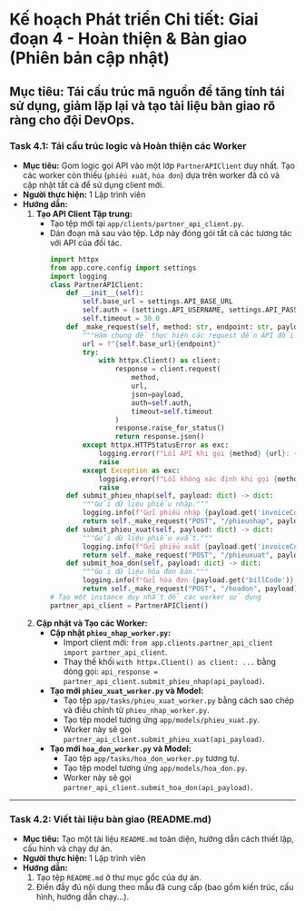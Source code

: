 # Kế hoạch Phát triển Chi tiết: Giai đoạn 4 - Hoàn thiện & Bàn giao (Phiên bản cập nhật)
**Mục tiêu:** Tái cấu trúc mã nguồn để tăng tính tái sử dụng, giảm lặp lại và tạo tài liệu bàn giao rõ ràng cho đội DevOps.
---
### **Task 4.1: Tái cấu trúc logic và Hoàn thiện các Worker**
*   **Mục tiêu:** Gom logic gọi API vào một lớp `PartnerAPIClient` duy nhất. Tạo các worker còn thiếu (`phiếu xuất`, `hóa đơn`) dựa trên worker đã có và cập nhật tất cả để sử dụng client mới.
*   **Người thực hiện:** 1 Lập trình viên
*   **Hướng dẫn:**
    1.  **Tạo API Client Tập trung:**
        *   Tạo tệp mới tại `app/clients/partner_api_client.py`.
        *   Dán đoạn mã sau vào tệp. Lớp này đóng gói tất cả các tương tác với API của đối tác.
            ```python
            import httpx
            from app.core.config import settings
            import logging
            class PartnerAPIClient:
                def __init__(self):
                    self.base_url = settings.API_BASE_URL
                    self.auth = (settings.API_USERNAME, settings.API_PASSWORD)
                    self.timeout = 30.0
                def _make_request(self, method: str, endpoint: str, payload: dict) -> dict:
                    """Hàm chung để thực hiện các request đến API đối tác."""
                    url = f"{self.base_url}{endpoint}"
                    try:
                        with httpx.Client() as client:
                            response = client.request(
                                method,
                                url,
                                json=payload,
                                auth=self.auth,
                                timeout=self.timeout
                            )
                            response.raise_for_status()
                            return response.json()
                    except httpx.HTTPStatusError as exc:
                        logging.error(f"Lỗi API khi gọi {method} {url}: {exc.response.status_code} - {exc.response.text}")
                        raise
                    except Exception as exc:
                        logging.error(f"Lỗi không xác định khi gọi {method} {url}: {exc}")
                        raise
                def submit_phieu_nhap(self, payload: dict) -> dict:
                    """Gửi dữ liệu phiếu nhập."""
                    logging.info(f"Gửi phiếu nhập {payload.get('invoiceCode')} đến API.")
                    return self._make_request("POST", "/phieunhap", payload)
                def submit_phieu_xuat(self, payload: dict) -> dict:
                    """Gửi dữ liệu phiếu xuất."""
                    logging.info(f"Gửi phiếu xuất {payload.get('invoiceCode')} đến API.")
                    return self._make_request("POST", "/phieuxuat", payload)
                def submit_hoa_don(self, payload: dict) -> dict:
                    """Gửi dữ liệu hóa đơn bán."""
                    logging.info(f"Gửi hóa đơn {payload.get('billCode')} đến API.")
                    return self._make_request("POST", "/hoadon", payload)
            # Tạo một instance duy nhất để các worker sử dụng
            partner_api_client = PartnerAPIClient()
            ```
    2.  **Cập nhật và Tạo các Worker:**
        *   **Cập nhật `phieu_nhap_worker.py`:**
            *   Import client mới: `from app.clients.partner_api_client import partner_api_client`.
            *   Thay thế khối `with httpx.Client() as client: ...` bằng dòng gọi: `api_response = partner_api_client.submit_phieu_nhap(api_payload)`.
        *   **Tạo mới `phieu_xuat_worker.py` và Model:**
            *   Tạo tệp `app/tasks/phieu_xuat_worker.py` bằng cách sao chép và điều chỉnh từ `phieu_nhap_worker.py`.
            *   Tạo tệp model tương ứng `app/models/phieu_xuat.py`.
            *   Worker này sẽ gọi `partner_api_client.submit_phieu_xuat(api_payload)`.
        *   **Tạo mới `hoa_don_worker.py` và Model:**
            *   Tạo tệp `app/tasks/hoa_don_worker.py` tương tự.
            *   Tạo tệp model tương ứng `app/models/hoa_don.py`.
            *   Worker này sẽ gọi `partner_api_client.submit_hoa_don(api_payload)`.
---
### **Task 4.2: Viết tài liệu bàn giao (README.md)**
*   **Mục tiêu:** Tạo một tài liệu `README.md` toàn diện, hướng dẫn cách thiết lập, cấu hình và chạy dự án.
*   **Người thực hiện:** 1 Lập trình viên
*   **Hướng dẫn:**
    1.  Tạo tệp `README.md` ở thư mục gốc của dự án.
    2.  Điền đầy đủ nội dung theo mẫu đã cung cấp (bao gồm kiến trúc, cấu hình, hướng dẫn chạy...).